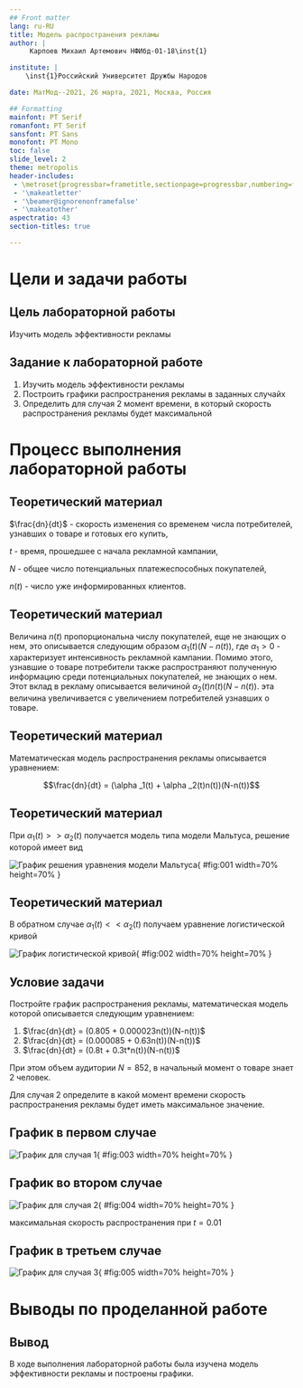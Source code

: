 ```yaml
---
## Front matter
lang: ru-RU
title: Модель распространения рекламы
author: |
	 Карпоев Михаил Артемович НФИбд-01-18\inst{1}

institute: |
	\inst{1}Российский Университет Дружбы Народов

date: МатМод--2021, 26 марта, 2021, Москва, Россия

## Formatting
mainfont: PT Serif
romanfont: PT Serif
sansfont: PT Sans
monofont: PT Mono
toc: false
slide_level: 2
theme: metropolis
header-includes: 
 - \metroset{progressbar=frametitle,sectionpage=progressbar,numbering=fraction}
 - '\makeatletter'
 - '\beamer@ignorenonframefalse'
 - '\makeatother'
aspectratio: 43
section-titles: true

---
```


# Цели и задачи работы

## Цель лабораторной работы

Изучить модель эффективности рекламы


## Задание к лабораторной работе

1.	Изучить модель эффективности рекламы
2.	Построить графики распространения рекламы в заданных случайх
3.	Определить для случая 2 момент времени, в который скорость распространения рекламы будет максимальной

# Процесс выполнения лабораторной работы

## Теоретический материал 


$\frac{dn}{dt}$ - скорость изменения со временем числа потребителей, узнавших о товаре и готовых его купить,

$t$ - время, прошедшее с начала рекламной кампании,

$N$ - общее число потенциальных платежеспособных покупателей,

$n(t)$ - число  уже информированных клиентов.

## Теоретический материал 

Величина $n(t)$ пропорциональна числу покупателей, еще не знающих о нем, это описывается следующим образом
$\alpha _1(t)(N-n(t))$, где $\alpha _1>0$ -  характеризует интенсивность рекламной кампании.
Помимо этого, узнавшие о товаре потребители также распространяют полученную информацию среди потенциальных покупателей, не знающих о нем. Этот вклад в рекламу описывается величиной  $\alpha _2(t)n(t)(N-n(t))$. эта величина увеличивается с увеличением потребителей узнавших о товаре.

## Теоретический материал 

Математическая модель распространения рекламы описывается уравнением:

$$\frac{dn}{dt} = (\alpha _1(t) + \alpha _2(t)n(t))(N-n(t))$$

## Теоретический материал

При $\alpha _1(t) >> \alpha _2(t)$ получается модель типа модели Мальтуса, решение которой имеет вид 

![График решения уравнения модели Мальтуса](image/01.png){ #fig:001 width=70% height=70% }

## Теоретический материал

В обратном случае $\alpha _1(t) << \alpha _2(t)$ получаем уравнение логистической кривой

![График логистической кривой](image/02.png){ #fig:002 width=70% height=70% }

## Условие задачи

Постройте график распространения рекламы, математическая модель которой описывается следующим уравнением:

1.	$\frac{dn}{dt} = (0.805 + 0.000023n(t))(N-n(t))$
2.	$\frac{dn}{dt} = (0.000085 + 0.63n(t))(N-n(t))$
3.	$\frac{dn}{dt} = (0.8t + 0.3t*n(t))(N-n(t))$

При этом объем аудитории $N = 852$, в начальный момент о товаре знает 2 человек.

Для случая 2 определите в какой момент времени скорость распространения рекламы будет иметь максимальное значение.

## График в первом случае

![График для случая 1](image/03.png){ #fig:003 width=70% height=70% }

## График во втором случае

![График для случая 2](image/04.png){ #fig:004 width=70% height=70% }

максимальная скорость распространения при $t=0.01$

## График в третьем случае

![График для случая 3](image/05.png){ #fig:005 width=70% height=70% }

# Выводы по проделанной работе

## Вывод

В ходе выполнения лабораторной работы была изучена модель эффективности рекламы и построены графики.